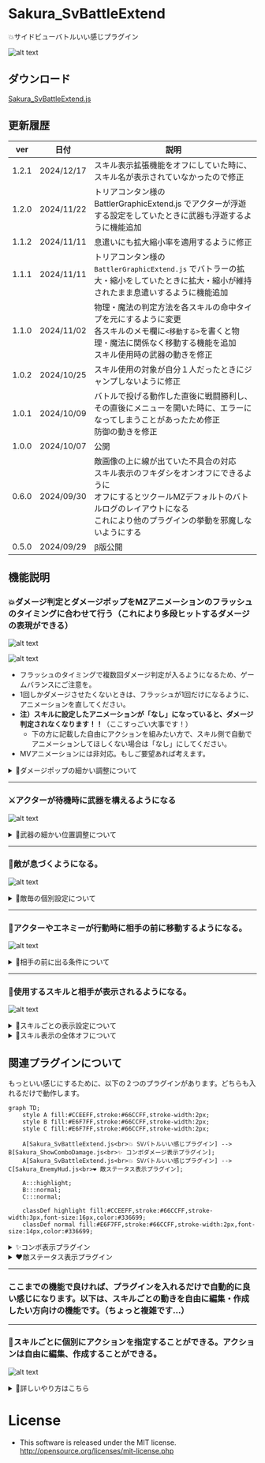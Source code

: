 # Sakura_SvBattleExtend
💥サイドビューバトルいい感じプラグイン

![alt text](images/image.png)


## ダウンロード
[Sakura_SvBattleExtend.js](https://raw.githubusercontent.com/Sakurano6130/SakuraPlugins/main/Sakura_SvBattleExtend/Sakura_SvBattleExtend.js)

## 更新履歴
| ver   | 日付       | 説明                                                                                                                                                                                                           |
| ----- | ---------- | -------------------------------------------------------------------------------------------------------------------------------------------------------------------------------------------------------------- |
| 1.2.1 | 2024/12/17 | スキル表示拡張機能をオフにしていた時に、スキル名が表示されていなかったので修正                                                                                                                                 |
| 1.2.0 | 2024/11/22 | トリアコンタン様の BattlerGraphicExtend.js でアクターが浮遊する設定をしていたときに武器も浮遊するように機能追加                                                                                                |
| 1.1.2 | 2024/11/11 | 息遣いにも拡大縮小率を適用するように修正                                                                                                                                                                       |
| 1.1.1 | 2024/11/11 | トリアコンタン様の `BattlerGraphicExtend.js` でバトラーの拡大・縮小をしていたときに拡大・縮小が維持されたまま息遣いするように機能追加                                                                          |
| 1.1.0 | 2024/11/02 | 物理・魔法の判定方法を各スキルの命中タイプを元にするように変更<br>各スキルのメモ欄に`<移動する>`を書くと物理・魔法に関係なく移動する機能を追加<br>スキル使用時の武器の動きを修正                               |
| 1.0.2 | 2024/10/25 | スキル使用の対象が自分１人だったときにジャンプしないように修正                                                                                                                                                 |
| 1.0.1 | 2024/10/09 | バトルで投げる動作した直後に戦闘勝利し、その直後にメニューを開いた時に、エラーになってしまうことがあったため修正<br>防御の動きを修正                                                                           |
| 1.0.0 | 2024/10/07 | 公開                                                                                                                                                                                                           |
| 0.6.0 | 2024/09/30 | 敵画像の上に線が出ていた不具合の対応<br>スキル表示のフキダシをオンオフにできるように<br>オフにするとツクールMZデフォルトのバトルログのレイアウトになる<br>これにより他のプラグインの挙動を邪魔しないようにする |
| 0.5.0 | 2024/09/29 | β版公開                                                                                                                                                                                                        |


## 機能説明
### 💥ダメージ判定とダメージポップをMZアニメーションのフラッシュのタイミングに合わせて行う（これにより多段ヒットするダメージの表現ができる）

![alt text](images/image-12.png)

![alt text](images/image-13.png)

- フラッシュのタイミングで複数回ダメージ判定が入るようになるため、ゲームバランスにご注意を。
- 1回しかダメージさせたくないときは、フラッシュが1回だけになるように、アニメーションを直してください。
- **注）スキルに設定したアニメーションが「なし」になっていると、ダメージ判定されなくなります！！**（ここすっごい大事です！）
  - 下の方に記載した自由にアクションを組みたい方で、スキル側で自動でアニメーションしてほしくない場合は「なし」にしてください。
- MVアニメーションには非対応。もしご要望あれば考えます。

<details>
  <summary>🌟ダメージポップの細かい調整について</summary>
  ダメージポップの細かい調整は、プラグインパラメータで設定できます。デフォルトで良ければ触る必要はありません。

  ![alt text](images/image-18.png)

</details>

---

### ⚔️アクターが待機時に武器を構えるようになる

  ![alt text](images/image-8.png)

<details>
  <summary>🌟武器の細かい位置調整について</summary>
  武器の細かい位置は、プラグインパラメータで設定できます。デフォルトで良ければ触る必要はありません。

  ![alt text](images/image-15.png) 

  ![alt text](images/image-16.png)
</details>

---
### 👾敵が息づくようになる。

![alt text](<bandicam 2024-10-07 05-56-57-372.gif>)

<details>
  <summary>🌟敵毎の個別設定について</summary>
  敵毎に個別に息づかせたくない場合は、以下の記述をすることで息をしなくなります。

  ![alt text](images/image-21.png)

  メモ欄記載例
  ```
  <息しない>
  ```

</details>

---
### 🦘アクターやエネミーが行動時に相手の前に移動するようになる。

![alt text](images/image-9.png)

<details>
  <summary>🌟相手の前に出る条件について</summary>
  特に何も考えなくてもいい感じにするために、以下の条件になっています。

  | 条件                                                                   | 移動するか      |
  | ---------------------------------------------------------------------- | --------------- |
  | スキル使用者のメモ欄に　`<移動しない>`　が書かれているとき             | 移動しない      |
  | スキルのメモ欄に　`<移動しない>`　が書かれているとき                   | 移動しない      |
  | スキルのメモ欄に　`<移動する>`　が書かれているとき                     | 移動する `v1.1` |
  | 通常攻撃<br>かつ攻撃モーションが振り・突き<br>かつ攻撃範囲が単体のとき | 移動する        |
  | 通常攻撃<br>かつ攻撃モーションが振り・突き<br>かつ攻撃範囲が複数のとき | 移動しない      |
  | 通常攻撃<br>かつ攻撃モーションが射撃のとき                             | 移動しない      |
  | 魔法<br>かつ対象が味方<br>かつ範囲が単体のとき                         | 移動する        |
  | 魔法<br>かつ対象が味方<br>かつ範囲が複数のとき                         | 移動しない      |
  | 魔法<br>かつ対象が敵のとき                                             | 移動しない      |
  | 上記以外<br>かつ範囲が単体のとき                                       | 移動する        |
  | 上記以外<br>かつ範囲が複数のとき                                       | 移動しない      |

  メモ欄記載例
  ```
  <移動しない>
  ```
  ```
  <移動する>
  ```

  物理と魔法の判定条件に付いて `v1.1`

  命中タイプによって決まります。
  - `必中`のとき、魔法扱い
  - `物理攻撃`のとき、物理扱い
  - `魔法攻撃`のとき、魔法扱い

  ![alt text](image-1.png)

</details>

---

### 💬使用するスキルと相手が表示されるようになる。

![alt text](images/image-11.png)

<details>
  <summary>🌟スキルごとの表示設定について</summary>
  例えば、通常攻撃は表示させたくない場合など、スキルごとに個別に非表示にしたい場合は、スキルのメモ欄に `<名前表示しない>` と記述することで非表示にすることができます。

  ![alt text](images/image-19.png)

  メモ欄記載例
  ```
  <名前表示しない>
  ```
</details>

<details>
  <summary>🌟スキル表示の全体オフについて</summary>
  スキル表示は全体的にオンオフ指定ができます。オフにするとRPGツクールMZデフォルトの表示になる（これにより他プラグインをお使いで邪魔されたくない場合に対応できます）

  ![alt text](images/image-4.png)

#### 参考
  この設定をオフにして、別プラグイン `MNKR_SimpleMsgSideViewMZ.js` を使うと、シンプルなスキル名表示だけになり戦闘のテンポがよくなっていい感じなのでご紹介します。

  > MNKR_SimpleMsgSideViewMZ.js
  > 
  > author 神無月サスケさま　munokuraさま 改変 Copyright (c) 2021 Munokura Ver.0.0.4 MIT license

  ![alt text](images/image-5.png)

  [https://github.com/munokura/MNKR-MZ-plugins/blob/master/MNKR_SimpleMsgSideViewMZ.js](https://github.com/munokura/MNKR-MZ-plugins/blob/master/MNKR_SimpleMsgSideViewMZ.js)

  `Sakura_SvBattleExtend` より、`MNKR_SimpleMsgSideViewMZ` を下に配置してください。
</details>


## 関連プラグインについて

もっといい感じにするために、以下の２つのプラグインがあります。どちらも入れるだけで動作します。

```mermaid
graph TD;
    style A fill:#CCEEFF,stroke:#66CCFF,stroke-width:2px;
    style B fill:#E6F7FF,stroke:#66CCFF,stroke-width:2px;
    style C fill:#E6F7FF,stroke:#66CCFF,stroke-width:2px;
    
    A[Sakura_SvBattleExtend.js<br>💥 SVバトルいい感じプラグイン] --> B[Sakura_ShowComboDamage.js<br>✨ コンボダメージ表示プラグイン];
    A[Sakura_SvBattleExtend.js<br>💥 SVバトルいい感じプラグイン] --> C[Sakura_EnemyHud.js<br>❤️ 敵ステータス表示プラグイン];
    
    A:::highlight;
    B:::normal;
    C:::normal;
    
    classDef highlight fill:#CCEEFF,stroke:#66CCFF,stroke-width:3px,font-size:16px,color:#336699;
    classDef normal fill:#E6F7FF,stroke:#66CCFF,stroke-width:2px,font-size:14px,color:#336699;

```

<details>
  <summary>✨コンボ表示プラグイン</summary>
  合計ヒット数、ダメージを表示できます。このプラグイン単独でも動作します。

  [Sakura_ShowComboDamage](../Sakura_ShowComboDamage/Sakura_ShowComboDamage.md)

  ![alt text](images/image-22.png)

</details>

<details>
  <summary>❤️敵ステータス表示プラグイン</summary>
  敵の名前、HPゲージ、タイムゲージを表示できます。このプラグイン単独でも動作します。

  [Sakura_EnemyHud](../Sakura_EnemyHud/Sakura_EnemyHud.md)

  ![alt text](images/image-23.png)

</details>

---

### ここまでの機能で良ければ、プラグインを入れるだけで自動的に良い感じになります。以下は、スキルごとの動きを自由に編集・作成したい方向けの機能です。（ちょっと複雑です...）

---
### 📝スキルごとに個別にアクションを指定することができる。アクションは自由に編集、作成することができる。

![alt text](images/image-14.png)

<details>
  <summary>🌟詳しいやり方はこちら</summary>

  ### 前提

  - 1つの行動は以下の流れになっています。自由に行動を定義できるのは、下記の `B` の部分です！（ここ大事です！）
  - なので、`C` のスキルのアニメーション表示以降のことはやらなくていいということです。
  - 逆に言うと、全部 `B` でやりたければ、スキルのメモ欄に`<名前表示しない>`を設定し、スキルのアニメーションを`なし`にすれば、`A` と `C` `D` では何も行われなくなります。

  ```mermaid
  graph TD;
      S((行動開始)) --> A[A.スキル名を表示する];
      A --> B[B.定義したアクションを実行する];
      B --> C[C.相手に、使用中のスキルに設定されたアニメーションを表示する];
      C --> D[D.アニメーションのフラッシュのタイミングでダメージを与える];
      D --> E[E.元の位置に戻る];
      E --> F((行動終了));

      style S fill:#CCFFCC,stroke:#33CC33,stroke-width:2px;
      style F fill:#CCFFCC,stroke:#33CC33,stroke-width:2px;
      style B fill:#FFFF99,stroke:#FFCC00,stroke-width:3px;
  ```


  ### 準備
  - まず、以下のサンプルプロジェクトをダウンロードして展開してください。

    [SVバトルいい感じアクションサンプルプロジェクト](Sakura_SvBattleExtend_SampleProject.zip)

    右クリックでダウンロードまたは、リンク先の`view raw`を押せばダウンロードできるはず...

    ![alt text](image.png)

  - ご自身のプロジェクトをRPGツクールMZで開いた状態で、サンプルプロジェクトを多重起動してください。
  - `いい感じアクションテンプレ`という名前のマップをコピーして、ご自身のプロジェクトにコピーしてください。

    ![alt text](images/image-24.png)

  - `/img/characters` の中にある矢の画像 `$Arrow01.png` をご自身のプロジェクトの `/img/characters` の中にコピーしてください。
  - 注）この画像は、ツクールMZに最初から入っている弓矢の画像から、矢の部分を取り出したものです。なのでRPGツクールMZ正規ユーザーしか使えません。詳細はRPGツクールMZ規約を参照ください。

    ![alt text](images/image-33.png)

  ### サンプルプロジェクトの役目はこれで終わりです。

---

  - プラグインパラメータを開き、ご自身のプロジェクトにコピーされた `いい感じアクションテンプレ` のマップIDを選択してください。(コピーしたら自動的にマップIDが採番されると思うので、そのIDを指定してください。)

    ![alt text](images/image-27.png)    

    ![alt text](images/image-36.png)

  ### アクション適用
  - `いい感じアクションテンプレ` のイベント名に合わせて、スキルのメモ欄に `<アクション:イベント名>` と記述します。これで、スキルとアクションが紐づきます。
  - 注）`<` `>` `:` これらは半角じゃないとだめです。

  ![alt text](images/image-28.png)

  ![alt text](images/image-29.png)

  メモ欄記述例

  ```
  <アクション:ハイジャンプ>
  ```

  ```
  <アクション:回転ジャンプ>
  ```

  ```
  <アクション:大魔法>
  ```

  ```
  <アクション:テレポート>
  ```

  ```
  <アクション:バク転>
  ```

  ```
  <アクション:瞬足剣>
  ```

  ```
  <アクション:弓矢>
  ```

  ```
  <アクション:クロスボウ>
  ```

  ### アクション編集
  - `いい感じアクションテンプレ` のイベントの中身を編集することで、自由にアクションを編集することができます。
  - 読み取られるのは、 `Sakura_SvBattleExtendのプラグインコマンド` と `ピクチャの処理（赤枠部分）` だけです。
  - それ以外のイベントコマンドは、無視されます。（ここも大事です！）

    ![alt text](images/image-30.png)

    ![alt text](images/image-31.png)

  - 事前に用意されたイベントだけでなく、新しくイベントを作って、その`イベント名`とスキルのメモ欄に `<アクション:イベント名>` をそろえれば、いくつでもアクションを作ることができます。

  ### イベントの画像について
  - イベントに画像をつけておくと、ﾌﾟﾗｸﾞｲﾝｺﾏﾝﾄﾞ`投げる`のときに、その画像が表示されます。
  
    ![alt text](images/image-34.png)

  ### イベントのページについて
  - イベントを複数ページにしておくと、その条件にあったページの内容が実行されます。
  - スイッチが変わったら画像やアクションが変わるなどの演出ができます。

    ![alt text](images/image-35.png)


  ### 他ｱｸｼｮﾝ呼び出しをするときは、無限ループにご注意を！
  - ｱｸｼｮﾝから他のｱｸｼｮﾝを名前を指定して呼び出すことができます。これにより、共通アクションのような使い方ができます。
  - ただし、呼び出し先から再び呼び出し元を呼び出すと無限ループとなりエラーになりますのでご注意ください。

</details>






# License
- This software is released under the MIT license. http://opensource.org/licenses/mit-license.php
